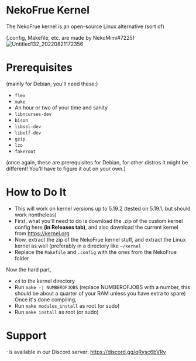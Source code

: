 # NekoFrue Kernel
The NekoFrue kernel is an open-source Linux alternative (sort of)

(.config, Makefile, etc. are made by NekoMimi#7225)
![Untitled132_20220821172356](https://user-images.githubusercontent.com/88291291/185815668-ca0d3d51-6dce-47e9-a864-f917b0dbf547.png)
# Prerequisites
(mainly for Debian, you'll need these:)
- `flex`
- `make`
- An hour or two of your time and sanity
- `libncurses-dev` 
- `bison`
- `libssl-dev`
- `libelf-dev` 
- `gzip` 
- `lzo`
- `fakeroot`

(once again, these are prerequisites for Debian, for other distros it might be different! You'll have to figure it out on your own.)

# How to Do  It
- This will work on kernel versions up to 5.19.2 (tested on 5.19.1, but should work nontheless)
- First, what you'll need to do is download the .zip of the custom kernel config here **(in Releases tab)**, and also download the current kernel from https://kernel.org
- Now,  extract the zip of the NekoFrue kernel stuff, and extract the Linux kernel as well (preferably in a directory like `~/kernel`
- Replace the `Makefile` and `.config` with the ones from the NekoFrue folder

Now the hard part,

- `cd` to the kernel directory
- Run `make -j NUMBEROFJOBS` (replace NUMBEROFJOBS with a number, this should be about a quarter of your RAM unless you have extra to spare)
Once it's done compiling,
- Run `make modules_install` as root (or sudo)
- Run `make install` as root (or sudo)

# Support

-Is available in our Discord server: https://discord.gg/qRysc6bVRv
